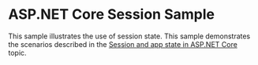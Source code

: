 # ASP.NET Core Session Sample

This sample illustrates the use of session state. This sample demonstrates the scenarios described in the [Session and app state in ASP.NET Core](https://docs.microsoft.com/aspnet/core/fundamentals/app-state) topic.
